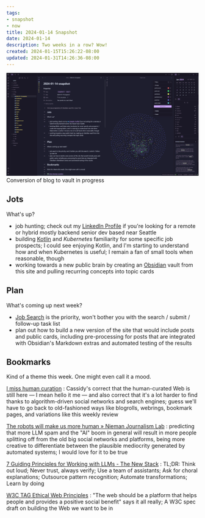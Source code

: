 ```yaml
---
tags:
- snapshot
- now
title: 2024-01-14 Snapshot
date: 2024-01-14
description: Two weeks in a row? Wow!
created: 2024-01-15T15:26:22-08:00
updated: 2024-01-31T14:26:36-08:00
---
```


![attachments/Pasted image 20240114095144.png](../../../attachments/Pasted%20image%2020240114095144.png)
Conversion of blog to vault in progress

## Jots

What's up?

* job hunting; check out my [LinkedIn Profile](https://www.linkedin.com/in/brianwisti/) if you're looking for a remote or hybrid mostly backend senior dev based near Seattle
* building [Kotlin](../../../card/Kotlin.md) and *Kubernetes* familiarity for some specific job prospects; I could see enjoying Kotlin, and I'm starting to understand how and when Kubernetes is useful; I remain a fan of small tools when reasonable, though
* working towards a new public brain by creating an [Obsidian](../../../card/Obsidian.md) vault from this site and pulling recurring concepts into topic cards

## Plan

What's coming up next week?

* [Job Search](../../../card/Job%20Search.md) is the priority, won't bother you with the search / submit / follow-up task list
* plan out how to build a new version of the site that would include posts and public cards, including pre-processing for posts that are integrated with Obsidian's Markdown extras and automated testing of the results

## Bookmarks

Kind of a theme this week. One might even call it a mood.

[I miss human curation](https://blog.cassidoo.co/post/human-curation/)
: Cassidy's correct that the human-curated Web is still here — I mean hello it me — and also correct that it's a lot harder to find thanks to algorithm-driven social networks and search engines; guess we'll have to go back to old-fashioned ways like blogrolls, webrings, bookmark pages, and variations like this weekly review

[The robots will make us more human » Nieman Journalism Lab](https://www.niemanlab.org/2023/12/the-robots-will-make-us-more-human/)
: predicting that more LLM spam and the "AI" boom in general will result in more people splitting off from the old big social networks and platforms, being more creative to differentiate between the plausible mediocrity generated by automated systems; I would love for it to be true

[7 Guiding Principles for Working with LLMs - The New Stack](https://thenewstack.io/7-guiding-principles-for-working-with-llms/)
: TL;DR: Think out loud; Never trust, always verify; Use a team of assistants; Ask for choral explanations; Outsource pattern recognition; Automate transformations; Learn by doing

[W3C TAG Ethical Web Principles](https://www.w3.org/TR/ethical-web-principles/)
: "The web should be a platform that helps people and provides a positive social benefit" says it all really; A W3C spec draft on building the Web we want to be in
